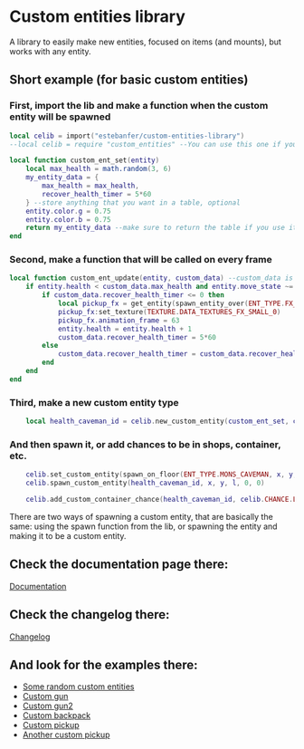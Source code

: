 # Custom entities library

A library to easily make new entities, focused on items (and mounts), but works with any entity.

## Short example (for basic custom entities)

### First, import the lib and make a function when the custom entity will be spawned
```lua
local celib = import("estebanfer/custom-entities-library")
--local celib = require "custom_entities" --You can use this one if you want to include the library in your mod rather than people having to download it, but might cause some issues with pickups, and would not be the most optimized way if the player uses more custom entities

local function custom_ent_set(entity)
    local max_health = math.random(3, 6)
    my_entity_data = {
        max_health = max_health,
        recover_health_timer = 5*60
    } --store anything that you want in a table, optional
    entity.color.g = 0.75
    entity.color.b = 0.75
    return my_entity_data --make sure to return the table if you use it
end
```

### Second, make a function that will be called on every frame
```lua
local function custom_ent_update(entity, custom_data) --custom_data is the table that you created on the set function
    if entity.health < custom_data.max_health and entity.move_state ~= 6 then
        if custom_data.recover_health_timer <= 0 then
            local pickup_fx = get_entity(spawn_entity_over(ENT_TYPE.FX_PICKUPEFFECT, entity.uid, 0, 0))
            pickup_fx:set_texture(TEXTURE.DATA_TEXTURES_FX_SMALL_0)
            pickup_fx.animation_frame = 63
            entity.health = entity.health + 1
            custom_data.recover_health_timer = 5*60
        else
            custom_data.recover_health_timer = custom_data.recover_health_timer - 1
        end
    end
end
```

### Third, make a new custom entity type
```lua
    local health_caveman_id = celib.new_custom_entity(custom_ent_set, custom_ent_update, nil, ENT_TYPE.MONS_CAVEMAN) -- the function can take more parameters, check documentation
```

### And then spawn it, or add chances to be in shops, container, etc.
```lua
    celib.set_custom_entity(spawn_on_floor(ENT_TYPE.MONS_CAVEMAN, x, y, l), health_caveman_id)
    celib.spawn_custom_entity(health_caveman_id, x, y, l, 0, 0)

    celib.add_custom_container_chance(health_caveman_id, celib.CHANCE.LOW, ENT_TYPE.ITEM_CRATE)
```

There are two ways of spawning a custom entity, that are basically the same: using the spawn function from the lib, or spawning the entity and making it to be a custom entity.

## Check the documentation page there:
[Documentation](https://github.com/estebanfer/Custom-Entities-lib/blob/master/documentation.md)

## Check the changelog there:
[Changelog](https://github.com/estebanfer/Custom-Entities-lib/blob/master/changelog.md)

## And look for the examples there:
- [Some random custom entities](examples/example.lua)
- [Custom gun](examples/Grapple_gun/grapple_gun.lua)
- [Custom gun2](examples/lil_bomber_item_example/lil_bomber.lua)
- [Custom backpack](examples/ParachutePack.lua)
- [Custom pickup](examples/pickup.lua)
- [Another custom pickup](examples/pickup2.lua)